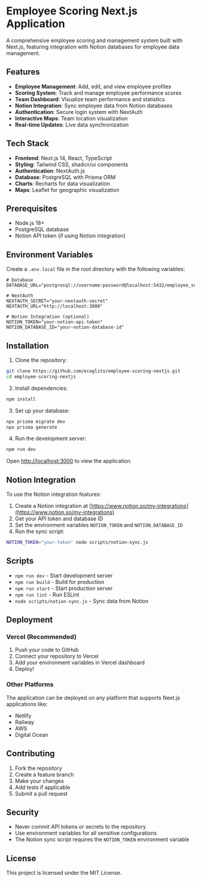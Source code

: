 # Employee Scoring Next.js Application

A comprehensive employee scoring and management system built with Next.js, featuring integration with Notion databases for employee data management.

## Features

- **Employee Management**: Add, edit, and view employee profiles
- **Scoring System**: Track and manage employee performance scores
- **Team Dashboard**: Visualize team performance and statistics
- **Notion Integration**: Sync employee data from Notion databases
- **Authentication**: Secure login system with NextAuth
- **Interactive Maps**: Team location visualization
- **Real-time Updates**: Live data synchronization

## Tech Stack

- **Frontend**: Next.js 14, React, TypeScript
- **Styling**: Tailwind CSS, shadcn/ui components
- **Authentication**: NextAuth.js
- **Database**: PostgreSQL with Prisma ORM
- **Charts**: Recharts for data visualization
- **Maps**: Leaflet for geographic visualization

## Prerequisites

- Node.js 18+ 
- PostgreSQL database
- Notion API token (if using Notion integration)

## Environment Variables

Create a `.env.local` file in the root directory with the following variables:

```env
# Database
DATABASE_URL="postgresql://username:password@localhost:5432/employee_scoring"

# NextAuth
NEXTAUTH_SECRET="your-nextauth-secret"
NEXTAUTH_URL="http://localhost:3000"

# Notion Integration (optional)
NOTION_TOKEN="your-notion-api-token"
NOTION_DATABASE_ID="your-notion-database-id"
```

## Installation

1. Clone the repository:
```bash
git clone https://github.com/ecoglito/employee-scoring-nextjs.git
cd employee-scoring-nextjs
```

2. Install dependencies:
```bash
npm install
```

3. Set up your database:
```bash
npx prisma migrate dev
npx prisma generate
```

4. Run the development server:
```bash
npm run dev
```

Open [http://localhost:3000](http://localhost:3000) to view the application.

## Notion Integration

To use the Notion integration features:

1. Create a Notion integration at [https://www.notion.so/my-integrations](https://www.notion.so/my-integrations)
2. Get your API token and database ID
3. Set the environment variables `NOTION_TOKEN` and `NOTION_DATABASE_ID`
4. Run the sync script:
```bash
NOTION_TOKEN="your-token" node scripts/notion-sync.js
```

## Scripts

- `npm run dev` - Start development server
- `npm run build` - Build for production
- `npm run start` - Start production server
- `npm run lint` - Run ESLint
- `node scripts/notion-sync.js` - Sync data from Notion

## Deployment

### Vercel (Recommended)

1. Push your code to GitHub
2. Connect your repository to Vercel
3. Add your environment variables in Vercel dashboard
4. Deploy!

### Other Platforms

The application can be deployed on any platform that supports Next.js applications like:
- Netlify
- Railway
- AWS
- Digital Ocean

## Contributing

1. Fork the repository
2. Create a feature branch
3. Make your changes
4. Add tests if applicable
5. Submit a pull request

## Security

- Never commit API tokens or secrets to the repository
- Use environment variables for all sensitive configurations
- The Notion sync script requires the `NOTION_TOKEN` environment variable

## License

This project is licensed under the MIT License.
